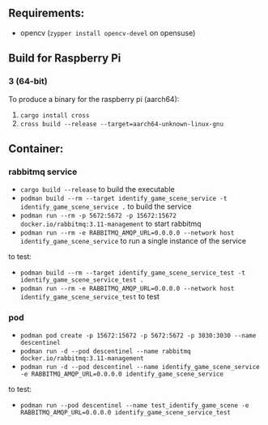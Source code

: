 ## Requirements:

- opencv (`zypper install opencv-devel` on opensuse)

## Build for Raspberry Pi
### 3 (64-bit)
 To produce a binary for the raspberry pi (aarch64):
  1. `cargo install cross`
  2. `cross build --release --target=aarch64-unknown-linux-gnu` 

## Container:

### rabbitmq service

- `cargo build --release` to build the executable
- `podman build --rm --target identify_game_scene_service -t identify_game_scene_service .` to build the service
- `podman run --rm -p 5672:5672 -p 15672:15672 docker.io/rabbitmq:3.11-management` to start rabbitmq
- `podman run --rm -e RABBITMQ_AMQP_URL=0.0.0.0 --network host identify_game_scene_service` to run a single instance of the service

to test:
- `podman build --rm --target identify_game_scene_service_test -t identify_game_scene_service_test .`
- `podman run --rm -e RABBITMQ_AMQP_URL=0.0.0.0 --network host identify_game_scene_service_test` to test

### pod
- `podman pod create -p 15672:15672 -p 5672:5672 -p 3030:3030 --name descentinel`
- `podman run -d --pod descentinel --name rabbitmq docker.io/rabbitmq:3.11-management`
- `podman run -d --pod descentinel --name identify_game_scene_service -e RABBITMQ_AMQP_URL=0.0.0.0 identify_game_scene_service`

to test:
- `podman run --pod descentinel --name test_identify_game_scene -e RABBITMQ_AMQP_URL=0.0.0.0 identify_game_scene_service_test`
